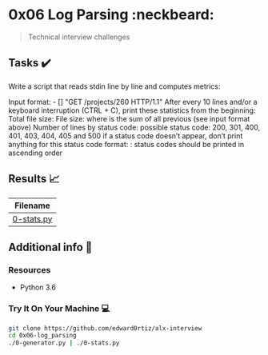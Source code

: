 # 0x06 Log Parsing :neckbeard:

> Technical interview challenges

## Tasks :heavy_check_mark:

Write a script that reads stdin line by line and computes metrics:

Input format: <IP Address> - [<date>] "GET /projects/260 HTTP/1.1" <status code> <file size>
After every 10 lines and/or a keyboard interruption (CTRL + C), print these statistics from the beginning:
Total file size: File size: <total size>
where <total size> is the sum of all previous <file size> (see input format above)
Number of lines by status code:
possible status code: 200, 301, 400, 401, 403, 404, 405 and 500
if a status code doesn’t appear, don’t print anything for this status code
format: <status code>: <number>
status codes should be printed in ascending order

## Results :chart_with_upwards_trend:

| Filename |
| ------ |
| [0-stats.py](https://github.com/edward0rtiz/holbertonschool-interview/blob/master/0x06-log_parsing/0-stats.py)|

## Additional info :construction:
### Resources

- Python 3.6


### Try It On Your Machine :computer:
```bash
git clone https://github.com/edward0rtiz/alx-interview
cd 0x06-log_parsing
./0-generator.py | ./0-stats.py 
```
